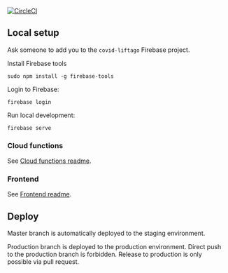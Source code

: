 [![CircleCI](https://circleci.com/gh/commity-cz/covid-liftago.svg?style=shield)](https://circleci.com/gh/commity-cz/covid-liftago)

## Local setup
Ask someone to add you to the `covid-liftago` Firebase project.

Install Firebase tools
```shell script
sudo npm install -g firebase-tools
```

Login to Firebase:

 ```shell script
 firebase login
 ```

Run local development:

```shell script
firebase serve
```

### Cloud functions

See [Cloud functions readme](functions/README.md).

### Frontend

See [Frontend readme](frontend/README.md).

## Deploy 

Master branch is automatically deployed to the staging environment.

Production branch is deployed to the production environment. Direct push to the production branch is forbidden.
Release to production is only possible via pull request.
